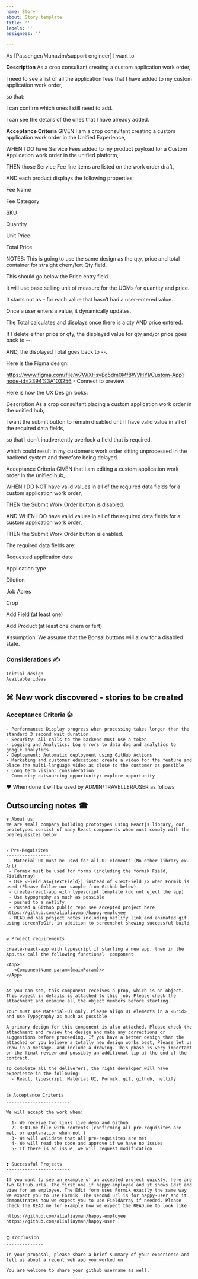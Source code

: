 ```yaml
---
name: Story
about: Story template
title: ''
labels: ''
assignees: ''

---
```


As [Passenger/Munazim/support engineer]  I want to 

**Description**
As a crop consultant creating a custom application work order,

I need to see a list of all the application fees that I have added to my custom application work order,

so that:

I can confirm which ones I still need to add.

I can see the details of the ones that I have already added.


**Acceptance Criteria**
GIVEN I am a crop consultant creating a custom application work order in the Unified Experience,

WHEN I DO have Service Fees added to my product payload for a Custom Application work order in the unified platform,

THEN those Service Fee line items are listed on the work order draft,

AND each product displays the following properties:

Fee Name

Fee Category

SKU

Quantity

Unit Price

Total Price

NOTES:
This is going to use the same design as the qty, price and total container for straight chem/fert Qty field.

This should go below the Price entry field.

It will use base selling unit of measure for the UOMs for quantity and price.

It starts out as – for each value that hasn’t had a user-entered value.

Once a user enters a value, it dynamically updates.

The Total calculates and displays once there is a qty AND price entered.  

If I delete either price or qty, the displayed value for qty and/or price goes back to --.

AND, the displayed Total goes back to --.

Here is the Figma design:

https://www.figma.com/file/w7WiXHsvEd5dm0Mf8WVHYI/Custom-App?node-id=2394%3A103256 - Connect to preview 

Here is how the UX Design looks:




Description
As a crop consultant placing a custom application work order in the unified hub,

I want the submit button to remain disabled until I have valid value in all of the required data fields,

so that I don’t inadvertently overlook a field that is required,

which could result in my customer’s work order sitting unprocessed in the backend system and therefore being delayed.


Acceptance Criteria
GIVEN that I am editing a custom application work order in the unified hub,

WHEN I DO NOT have valid values in all of the required data fields for a custom application work order,

THEN the Submit Work Order button is disabled.

AND WHEN I DO have valid values in all of the required data fields for a custom application work order,

THEN the Submit Work Order button is enabled.

The required data fields are:

Requested application date

Application type

Dilution

Job Acres

Crop

Add Field (at least one)

Add Product (at least one chem or fert)

Assumption:
We assume that the Bonsai buttons will allow for a disabled state.

### Considerations ✍

```
Initial design 
Available ideas 
```

⌘ New work discovered - stories to be created
- 


### Acceptance Criteria 👍

```
- Performance: Display progress when processing takes longer than the standard 3 second wait duration.
- Security: All calls to the backend must use a token
- Logging and Analytics: Log errors to data dog and analytics to google analytics
- Deployment: Automatic deployment using GitHub Actions
- Marketing and customer education: create a video for the feature and place the multi-language video as close to the customer as possible
- Long term vision: consideration
- Community outsourcing opportunity: explore opportunity 
```
❤ When done it will be used by ADMIN/TRAVELLER/USER as follows


## Outsourcing notes ☎

```
♛ About us:
We are small company building prototypes using Reactjs library, our prototypes consist of many React components whom must comply with the prerequisites below


💀 Pre-Requisites
-----------------
 - Material UI must be used for all UI elements (No other library ex. Ant)
 - Formik must be used for forms (including the formik Field, FieldArray)
 - Use <Field as={TextField}) instead of <TextField /> when Formik is used (Please follow our sample from Github below)
 - create-react-app with typescript template (do not eject the app)
 - Use typography as much as possible
 - pushed to a netlify
 - Pushed a Github public repo see accepted project here https://github.com/alialiayman/happy-employee
 - READ.md has project notes including netlify link and animated gif using screenToGif, in addition to screenshot showing successful build


✉ Project requirements
--------------------------
create-react-app with typescript if starting a new app, then in the App.tsx call the following functional  component

<App>               
   <ComponentName param={mainParam}/>
</App>


As you can see, this component receives a prop, which is an object. This object in details is attached to this job. Please check the attachment and examine all the object members before starting.

Your must use Material-UI only. Please align UI elements in a <Grid> and use Typography as much as possible

A primary design for this component is also attached. Please check the attachment and review the design and make any corrections or suggestions before proceeding. If you have a better design than the attached or you believe a totally new design works best, Please let us know in a message. and include a drawing. This phase is very important on the final review and possibly an additional tip at the end of the contract. 

To complete all the deliverers, the right developer will have experience in the following:
  - React, typescript, Material UI, Formik, git, github, netlify
 

👍 Acceptance Criteria
------------------------

We will accept the work when:

  1- We receive two links live demo and Github
  2- READ.me file with contents (confirming all pre-requisites are met, or explanation when not )
  3- We will validate that all pre-requisites are met
  4- We will read the code and approve if we have no issues
  5- If there is an issue, we will request modification


❣ Successful Projects
------------------------

If you want to see an example of an accepted project quickly, here are two GitHub urls. The first one if happy-employee and it shows Edit and view for an employee. The Edit form uses Formik exactly the same way we expect you to use Formik. The second url is for happy-user and it demonstrates how we expect you to use FieldArray if needed. Please check the READ.me for example how we expect the READ.me to look like

https://github.com/alialiayman/happy-employee
https://github.com/alialiayman/happy-user


⌚ Conclusion
--------------

In your proposal, please share a brief summary of your experience and tell us about a recent web app you worked on.

You are welcome to share your github username as well.

```
